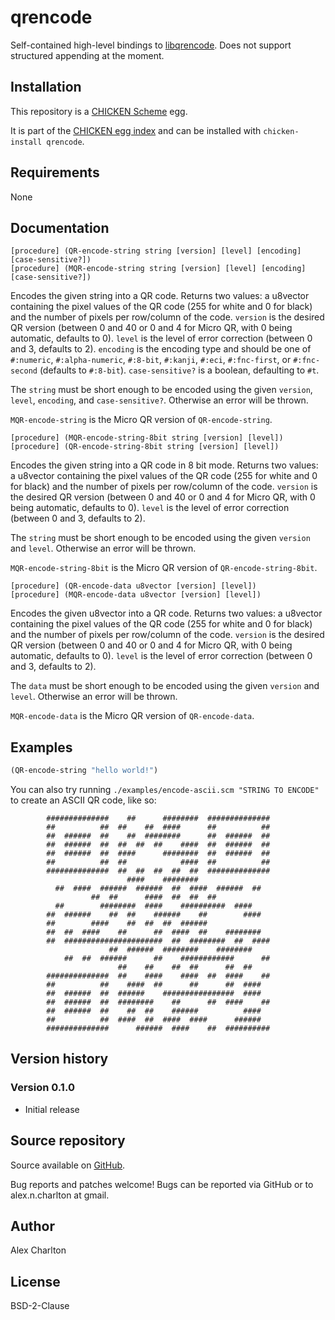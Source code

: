 # qrencode
Self-contained high-level bindings to [libqrencode](http://fukuchi.org/works/qrencode/). Does not support structured appending at the moment.

## Installation
This repository is a [CHICKEN Scheme](http://call-cc.org/) egg.

It is part of the [CHICKEN egg index](http://wiki.call-cc.org/chicken-projects/egg-index-4.html) and can be installed with `chicken-install qrencode`.

## Requirements
None

## Documentation
    [procedure] (QR-encode-string string [version] [level] [encoding] [case-sensitive?])
    [procedure] (MQR-encode-string string [version] [level] [encoding] [case-sensitive?])
Encodes the given string into a QR code. Returns two values: a u8vector containing the pixel values of the QR code (255 for white and 0 for black) and the number of pixels per row/column of the code. `version` is the desired QR version (between 0 and 40 or 0 and 4 for Micro QR, with 0 being automatic, defaults to 0). `level` is the level of error correction (between 0 and 3, defaults to 2). `encoding` is the encoding type and should be one of `#:numeric`, `#:alpha-numeric`, `#:8-bit`, `#:kanji`, `#:eci`, `#:fnc-first`, or `#:fnc-second` (defaults to `#:8-bit`). `case-sensitive?` is a boolean, defaulting to `#t`.

The `string` must be short enough to be encoded using the given `version`, `level`, `encoding`, and `case-sensitive?`. Otherwise an error will be thrown.

`MQR-encode-string` is the Micro QR version of `QR-encode-string`.

    [procedure] (MQR-encode-string-8bit string [version] [level])
    [procedure] (QR-encode-string-8bit string [version] [level])

Encodes the given string into a QR code in 8 bit mode. Returns two values: a u8vector containing the pixel values of the QR code (255 for white and 0 for black) and the number of pixels per row/column of the code. `version` is the desired QR version (between 0 and 40 or 0 and 4 for Micro QR, with 0 being automatic, defaults to 0). `level` is the level of error correction (between 0 and 3, defaults to 2).

The `string` must be short enough to be encoded using the given `version` and `level`. Otherwise an error will be thrown.

`MQR-encode-string-8bit` is the Micro QR version of `QR-encode-string-8bit`.

    [procedure] (QR-encode-data u8vector [version] [level])
    [procedure] (MQR-encode-data u8vector [version] [level])

Encodes the given u8vector into a QR code. Returns two values: a u8vector containing the pixel values of the QR code (255 for white and 0 for black) and the number of pixels per row/column of the code. `version` is the desired QR version (between 0 and 40 or 0 and 4 for Micro QR, with 0 being automatic, defaults to 0). `level` is the level of error correction (between 0 and 3, defaults to 2).

The `data` must be short enough to be encoded using the given `version` and `level`. Otherwise an error will be thrown.

`MQR-encode-data` is the Micro QR version of `QR-encode-data`.


## Examples
``` scheme
(QR-encode-string "hello world!")
```

You can also try running `./examples/encode-ascii.scm "STRING TO ENCODE"` to create an ASCII QR code, like so:

```text
        ##############    ##      ########  ##############
        ##          ##  ##    ##  ####      ##          ##
        ##  ######  ##    ##  ########      ##  ######  ##
        ##  ######  ##  ##  ##  ##    ####  ##  ######  ##
        ##  ######  ##  ####      ########  ##  ######  ##
        ##          ##  ##            ####  ##          ##
        ##############  ##  ##  ##  ##  ##  ##############
                          ####    ########                
          ##  ####  ######  ######  ##  ####  ######  ##  
                  ##  ##      ####  ##  ##  ##            
          ##        ########  ####    ##########  ####    
        ##  ######    ##  ##    ######    ##        ####  
        ##        ####    ##  ##  ##  ######              
        ##  ##  ####    ##      ##  ####  ##    ########  
        ##  ######################  ##  ########  ##  ####
                      ##  ######  ########    ########    
            ##  ##  ######      ##    ############      ##
                        ##    ##    ##  ##      ##  ##    
        ##############  ##    ####    ####  ##  ####    ##
        ##          ##    ####  ##      ##      ##  ####  
        ##  ######  ##  ######    ################  ####  
        ##  ######  ##  ########    ##      ##  ####    ##
        ##  ######  ##    ##  ##    ######          ####  
        ##          ##  ####  ##  ####  ####      ######  
        ##############      ######  ####    ##  ##########
```

## Version history
### Version 0.1.0
* Initial release

## Source repository
Source available on [GitHub](https://github.com/AlexCharlton/qrencode).

Bug reports and patches welcome! Bugs can be reported via GitHub or to alex.n.charlton at gmail.

## Author
Alex Charlton

## License
BSD-2-Clause
